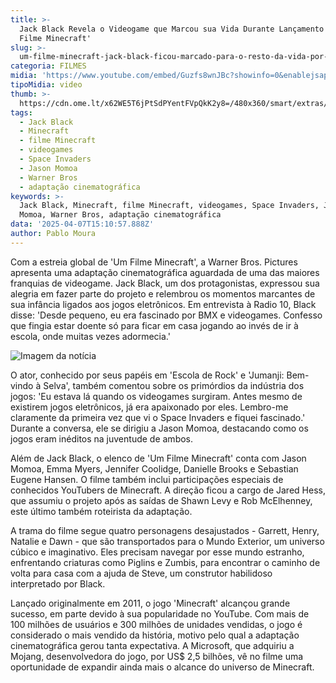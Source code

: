 ```yaml
---
title: >-
  Jack Black Revela o Videogame que Marcou sua Vida Durante Lançamento de 'Um
  Filme Minecraft'
slug: >-
  um-filme-minecraft-jack-black-ficou-marcado-para-o-resto-da-vida-por-um-videogame
categoria: FILMES
midia: 'https://www.youtube.com/embed/Guzfs8wnJBc?showinfo=0&enablejsapi=1'
tipoMidia: video
thumb: >-
  https://cdn.ome.lt/x62WE5T6jPtSdPYentFVpQkK2y8=/480x360/smart/extras/conteudos/MCR-01558_proxy.png
tags:
  - Jack Black
  - Minecraft
  - filme Minecraft
  - videogames
  - Space Invaders
  - Jason Momoa
  - Warner Bros
  - adaptação cinematográfica
keywords: >-
  Jack Black, Minecraft, filme Minecraft, videogames, Space Invaders, Jason
  Momoa, Warner Bros, adaptação cinematográfica
data: '2025-04-07T15:10:57.888Z'
author: Pablo Moura
---
```


Com a estreia global de 'Um Filme Minecraft', a Warner Bros. Pictures apresenta uma adaptação cinematográfica aguardada de uma das maiores franquias de videogame. Jack Black, um dos protagonistas, expressou sua alegria em fazer parte do projeto e relembrou os momentos marcantes de sua infância ligados aos jogos eletrônicos. Em entrevista à Radio 10, Black disse: 'Desde pequeno, eu era fascinado por BMX e videogames. Confesso que fingia estar doente só para ficar em casa jogando ao invés de ir à escola, onde muitas vezes adormecia.'

![Imagem da notícia](https://cdn.ome.lt/8sSZbVYsY_1uNQcSfncBvOI6EwE=/fit-in/837x500/smart/uploads/conteudo/fotos/MCR-T2-0025_High_Res_JPEG_custom-proxy_6qJpnUc.jpeg)

O ator, conhecido por seus papéis em 'Escola de Rock' e 'Jumanji: Bem-vindo à Selva', também comentou sobre os primórdios da indústria dos jogos: 'Eu estava lá quando os videogames surgiram. Antes mesmo de existirem jogos eletrônicos, já era apaixonado por eles. Lembro-me claramente da primeira vez que vi o Space Invaders e fiquei fascinado.' Durante a conversa, ele se dirigiu a Jason Momoa, destacando como os jogos eram inéditos na juventude de ambos.

Além de Jack Black, o elenco de 'Um Filme Minecraft' conta com Jason Momoa, Emma Myers, Jennifer Coolidge, Danielle Brooks e Sebastian Eugene Hansen. O filme também inclui participações especiais de conhecidos YouTubers de Minecraft. A direção ficou a cargo de Jared Hess, que assumiu o projeto após as saídas de Shawn Levy e Rob McElhenney, este último também roteirista da adaptação.

A trama do filme segue quatro personagens desajustados - Garrett, Henry, Natalie e Dawn - que são transportados para o Mundo Exterior, um universo cúbico e imaginativo. Eles precisam navegar por esse mundo estranho, enfrentando criaturas como Piglins e Zumbis, para encontrar o caminho de volta para casa com a ajuda de Steve, um construtor habilidoso interpretado por Black.

Lançado originalmente em 2011, o jogo 'Minecraft' alcançou grande sucesso, em parte devido à sua popularidade no YouTube. Com mais de 100 milhões de usuários e 300 milhões de unidades vendidas, o jogo é considerado o mais vendido da história, motivo pelo qual a adaptação cinematográfica gerou tanta expectativa. A Microsoft, que adquiriu a Mojang, desenvolvedora do jogo, por US$ 2,5 bilhões, vê no filme uma oportunidade de expandir ainda mais o alcance do universo de Minecraft.
